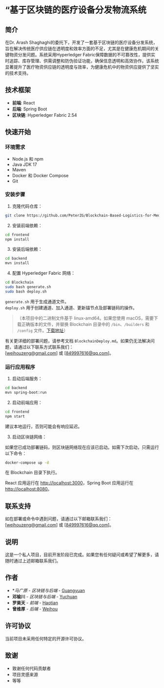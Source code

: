# “基于区块链的医疗设备分发物流系统


## 简介

在Dr. Arash Shaghaghi的委托下，开发了一套基于区块链的医疗设备分发系统，旨在解决传统医疗供应链在透明度和效率方面的不足，尤其是在健康危机期间的关键物资分发问题。系统采用Hyperledger Fabric保障数据的不可篡改性，提供实时追踪、库存管理、供需调整和防伪验证功能，确保信息透明和高效协作。该系统显著提升了医疗物资供应链的透明度与效率，为健康危机中的物资供应提供了坚实的技术支持。

## 技术框架

- **前端**: React  
- **后端**: Spring Boot  
- **区块链**: Hyperledger Fabric 2.54  

## 快速开始

### 环境需求

- Node.js 和 npm  
- Java JDK 17  
- Maven  
- Docker 和 Docker Compose  
- Git  

### 安装步骤

1. 克隆代码仓库：

```sh
git clone https://github.com/PeterZG/Blockchain-Based-Logistics-for-Medical-Equipment-Distribution-System.git
```

2. 安装前端依赖：

```sh
cd frontend
npm install
```

3. 安装后端依赖：

```sh
cd backend
mvn install
```

4. 配置 Hyperledger Fabric 网络：

```sh
cd Blockchain
sudo bash generate.sh
sudo bash deploy.sh
```

`generate.sh` 用于生成通道文件。  
`deploy.sh` 用于创建通道、加入通道、更新锚节点及部署链码的操作。

> （本项目中的二进制文件基于 linux-amd64。如果您使用 macOS，需要下载正确版本的文件，并替换 Blockchain 目录中的 `/bin`、`/builders` 和 `/config` 文件。[下载地址](https://github.com/hyperledger/fabric/releases)）

有关更详细的部署问题，请参考文档 `BlockchainDeploy.md`。如果仍无法解决问题，请通过以下联系方式联系我们：  
[weihouzeng@gmail.com] 或 [849997616@qq.com]。

### 运行应用程序

1. 启动后端服务：

```sh
cd backend
mvn spring-boot:run
```

2. 启动前端应用：

```sh
cd frontend
npm start
```

建议本地运行，否则可能会有响应延迟。

3. 启动区块链网络：

如果您已成功部署链码，则区块链网络现在应该已启动。如需下次启动，只需运行以下命令：

```sh
docker-compose up -d
```

在 Blockchain 目录下执行。

React 应用运行在 [http://localhost:3000](http://localhost:3000)，Spring Boot 应用运行在 [http://localhost:8080](http://localhost:8080)。

## 联系支持

如在部署或命令中遇到问题，请通过以下邮箱联系我们：  
[weihouzeng@gmail.com] 或 [849997616@qq.com]。

## 说明

这是一个私人项目，目前开发阶段已完成。如果您有任何疑问或希望了解更多，请随时通过上述邮箱联系我们。

## 作者

- **马广原* - *区块链与后端* - [Guangyuan](https://github.com/Noplusultra)  
- **邓榆川** - *区块链与后端* - [Yuchuan](https://github.com/dyc54)  
- **罗昊天** - *前端* - [Haotian](https://github.com/Haotian14)  
- **曾维厚** - *后端* - [Weihou](https://github.com/PeterZG)  

## 许可协议

当前项目未采用任何特定的开源许可协议。

## 致谢

- 致谢任何代码贡献者  
- 项目灵感来源  
- 等等

